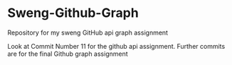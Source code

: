# Sweng-Github-Graph
Repository for my sweng GitHub api graph assignment

Look at Commit Number 11 for the github api assignment. Further commits are for the final Github graph assignment
